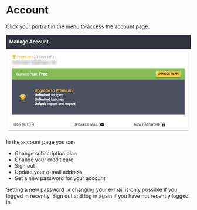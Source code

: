 # Account

Click your portrait in the menu to access the account page.

![Manage Account Page](../.gitbook/assets/image%20%2830%29.png)

In the account page you can 

* Change subscription plan
* Change your credit card
* Sign out
* Update your e-mail address
* Set a new password for your account

Setting a new password or changing your e-mail is only possible if you logged in recently. Sign out and log in again if you have not recently logged in.

